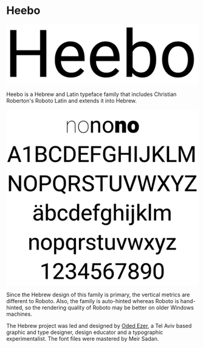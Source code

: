 # Heebo

![Sample Image](documentation/Image1.jpg)

Heebo is a Hebrew and Latin typeface family that includes Christian Roberton's Roboto Latin and extends it into Hebrew.

![Sample Image](documentation/Image2.jpg)

Since the Hebrew design of this family is primary, the vertical metrics are different to Roboto. 
Also, the family is auto-hinted whereas Roboto is hand-hinted, so the rendering quality of Roboto may be better on older Windows machines.

The Hebrew project was led and designed by [Oded Ezer](https://www.hebrewtypography.com/), a Tel Aviv based graphic and type designer, design educator and a typographic experimentalist. The font files were mastered by Meir Sadan.
